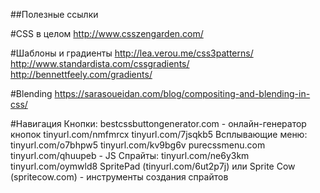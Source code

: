 ﻿##Полезные ссылки

#CSS в целом
http://www.csszengarden.com/

#Шаблоны и градиенты
http://lea.verou.me/css3patterns/
http://www.standardista.com/cssgradients/
http://bennettfeely.com/gradients/

#Blending
https://sarasoueidan.com/blog/compositing-and-blending-in-css/

#Навигация
Кнопки:
bestcssbuttongenerator.com - онлайн-генератор кнопок
tinyurl.com/nmfmrcx
tinyurl.com/7jsqkb5
Всплывающие меню:
tinyurl.com/o7bhpw5
tinyurl.com/kv9bg6v
purecssmenu.com
tinyurl.com/qhuupeb - JS
Спрайты:
tinyurl.com/ne6y3km
tinyurl.com/oymwld8
SpritePad
(tinyurl.com/6ut2p7j) или Sprite Cow (spritecow.com) - инструменты создания спрайтов